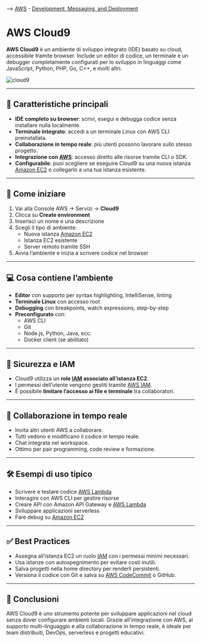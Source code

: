--> [AWS](/00-Intro/AWS.md)  -  [Development, Messaging, and Deployment](/05-Development-Messaging-Deploying/Development-Messaging-and-Deployment.md)
# AWS Cloud9

**AWS Cloud9** è un ambiente di sviluppo integrato (IDE) basato su cloud, accessibile tramite browser. Include un editor di codice, un terminale e un debugger completamente configurati per lo sviluppo in linguaggi come JavaScript, Python, PHP, Go, C++, e molti altri.

![cloud9](cloud9.png)

---

## 🧩 Caratteristiche principali

- **IDE completo su browser**: scrivi, esegui e debugga codice senza installare nulla localmente.
- **Terminale integrato**: accedi a un terminale Linux con AWS CLI preinstallata.
- **Collaborazione in tempo reale**: più utenti possono lavorare sullo stesso progetto.
- **Integrazione con [AWS](/00-Intro/AWS.md)**: accesso diretto alle risorse tramite CLI o SDK.
- **Configurabile**: puoi scegliere se eseguire Cloud9 su una nuova istanza [Amazon EC2](/01-Compute-options/Amazon-EC2.md) o collegarlo a una tua istanza esistente.

---

## 🚀 Come iniziare

1. Vai alla Console AWS → Servizi → **Cloud9**
2. Clicca su **Create environment**
3. Inserisci un nome e una descrizione
4. Scegli il tipo di ambiente:
   - Nuova istanza [Amazon EC2](/01-Compute-options/Amazon-EC2.md)
   - Istanza EC2 esistente
   - Server remoto tramite SSH
5. Avvia l’ambiente e inizia a scrivere codice nel browser

---

## 💻 Cosa contiene l’ambiente

- **Editor** con supporto per syntax highlighting, IntelliSense, linting
- **Terminale Linux** con accesso root
- **Debugging** con breakpoints, watch expressions, step-by-step
- **Preconfigurato** con:
  - AWS CLI
  - Git
  - Node.js, Python, Java, ecc.
  - Docker client (se abilitato)

---

## 🔐 Sicurezza e IAM

- Cloud9 utilizza un **role [IAM](/09-Sicurezza-Compliance-Governance/Sicurezza/AWS-IAM.md) associato all’istanza EC2**.
- I permessi dell’utente vengono gestiti tramite [AWS IAM](/09-Sicurezza-Compliance-Governance/Sicurezza/AWS-IAM.md).
- È possibile **limitare l’accesso ai file e terminale** tra collaboratori.

---

## 🔄 Collaborazione in tempo reale

- Invita altri utenti AWS a collaborare.
- Tutti vedono e modificano il codice in tempo reale.
- Chat integrata nel workspace.
- Ottimo per pair programming, code review e formazione.

---

## 🛠️ Esempi di uso tipico

- Scrivere e testare codice [AWS Lambda](/01-Compute-options/AWS-Lambda.md)
- Interagire con AWS CLI per gestire risorse
- Creare API con Amazon API Gateway e [AWS Lambda](/01-Compute-options/AWS-Lambda.md)
- Sviluppare applicazioni serverless
- Fare debug su [Amazon EC2](/01-Compute-options/Amazon-EC2.md)

---

## ✅ Best Practices

- Assegna all’istanza EC2 un ruolo [IAM](/09-Sicurezza-Compliance-Governance/Sicurezza/AWS-IAM.md) con i permessi minimi necessari.
- Usa istanze con autospegnimento per evitare costi inutili.
- Salva progetti nella home directory per renderli persistenti.
- Versiona il codice con Git e salva su [AWS CodeCommit](/05-Development-Messaging-Deploying/AWS-CodeCommit.md) o GitHub.

---

## 📌 Conclusioni

AWS Cloud9 è uno strumento potente per sviluppare applicazioni nel cloud senza dover configurare ambienti locali. Grazie all’integrazione con AWS, al supporto multi-linguaggio e alla collaborazione in tempo reale, è ideale per team distribuiti, DevOps, serverless e progetti educativi.
